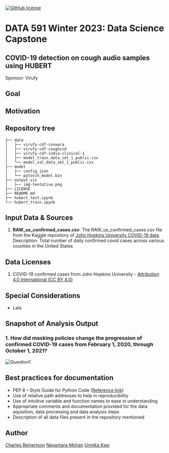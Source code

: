 
[![GitHub license](https://img.shields.io/github/license/nayantaramohan/data512-project-repo)](https://github.com/nayantaramohan/data512-project-repo/blob/main/LICENSE)

# DATA 591 Winter 2023: Data Science Capstone
## COVID-19 detection on cough audio samples using HUBERT 
Sponsor: Virufy

## Goal


## Motivation
 

## Repository tree
```
├── data
│   ├── virufy-cdf-coswara
│   ├── virufy-cdf-coughvid
│   ├── virufy-cdf-india-clinical-1
│   ├── model_train_data_set_1_public.csv
│   └── model_val_data_set_1_public.csv
├── model
│   ├── config.json
│   └── pytorch_model.bin
├── output_viz
│   ├── img-tentative.png
├── LICENSE
├── README.md
├── hubert_test.ipynb
└── hubert_train.ipynb

```

## Input Data & Sources
1. **RAW_us_confirmed_cases.csv**: The RAW_us_confirmed_cases.csv file from the Kaggle repository of [John Hopkins University COVID-19 data](https://www.kaggle.com/datasets/antgoldbloom/covid19-data-from-john-hopkins-university).     
Description: Total number of daily confirmed covid cases across various counties in the United States.  


## Data Licenses
1. COVID-19 confirmed cases from John Hopkins University - [Attribution 4.0 International (CC BY 4.0) ](https://creativecommons.org/licenses/by/4.0/)


## Special Considerations
- Lala


## Snapshot of Analysis Output
### 1.	How did masking policies change the progression of confirmed COVID-19 cases from February 1, 2020, through October 1, 2021?
![Question1](output_viz/img1_common_analysis.png)  


## Best practices for documentation
- PEP 8 – Style Guide for Python Code ([Reference link](https://peps.python.org/pep-0008/))
- Use of relative path addresses to help in reproducibility
- Use of intuitive variable and function names to ease in understanding
- Appropriate comments and documentation provided for the data aquisition, data processing and data analysis steps
- Description of all data files present in the repository mentioned


## Author
[Charles Reinertson](https://github.com/charles-reinertson)
[Nayantara Mohan](https://github.com/nayantaramohan) 
[Urmika Kasi](https://github.com/urmikakasi)

